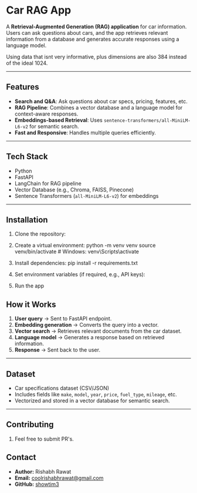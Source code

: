 # Car RAG App

A **Retrieval-Augmented Generation (RAG) application** for car information. Users can ask questions about cars, and the app retrieves relevant information from a database and generates accurate responses using a language model.

Using data that isnt very informative, plus dimensions are also 384 instead of the ideal 1024.

---

## Features

- **Search and Q&A**: Ask questions about car specs, pricing, features, etc.  
- **RAG Pipeline**: Combines a vector database and a language model for context-aware responses.  
- **Embeddings-based Retrieval**: Uses `sentence-transformers/all-MiniLM-L6-v2` for semantic search.  
- **Fast and Responsive**: Handles multiple queries efficiently.

---

## Tech Stack

- Python  
- FastAPI  
- LangChain for RAG pipeline  
- Vector Database (e.g., Chroma, FAISS, Pinecone)  
- Sentence Transformers (`all-MiniLM-L6-v2`) for embeddings  

---

## Installation

1. Clone the repository:

2. Create a virtual environment:
python -m venv venv
source venv/bin/activate # Windows: venv\Scripts\activate

3. Install dependencies:
pip install -r requirements.txt


4. Set environment variables (if required, e.g., API keys):
5. Run the app

## How it Works

1. **User query** → Sent to FastAPI endpoint.  
2. **Embedding generation** → Converts the query into a vector.  
3. **Vector search** → Retrieves relevant documents from the car dataset.  
4. **Language model** → Generates a response based on retrieved information.  
5. **Response** → Sent back to the user.

---

## Dataset

- Car specifications dataset (CSV/JSON)  
- Includes fields like `make`, `model`, `year`, `price`, `fuel_type`, `mileage`, etc.  
- Vectorized and stored in a vector database for semantic search.

---

## Contributing

1. Feel free to submit PR's.

## Contact

- **Author:** Rishabh Rawat  
- **Email:** coolrishabhrawat@gmail.com
- **GitHub:** [showtim3](https://github.com/showtim3)
